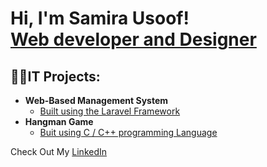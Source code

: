 <h1>Hi, I'm Samira Usoof! <br/><a href="https://github.com/2022Samira">Web developer and Designer</a></h1>

<h2>👨‍💻IT Projects:</h2>

- <b>Web-Based Management System</b>
  - [Built using the Laravel Framework](https://github.com/)
- <b>Hangman Game</b>
  - [Buit using C / C++ programming Language](https://github.com/)
 

Check Out My <a href="https://www.linkedin.com/in/samira-usoof-477623167/">LinkedIn </a>







